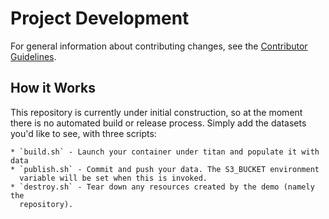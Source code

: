 # Project Development

For general information about contributing changes, see the
[Contributor Guidelines](https://github.com/titan-data/.github/blob/master/CONTRIBUTING.md).

## How it Works

This repository is currently under initial construction, so at the moment
there is no automated build or release process. Simply add the datasets you'd
like to see, with three scripts:

    * `build.sh` - Launch your container under titan and populate it with data
    * `publish.sh` - Commit and push your data. The S3_BUCKET environment
      variable will be set when this is invoked.
    * `destroy.sh` - Tear down any resources created by the demo (namely the
      repository).
